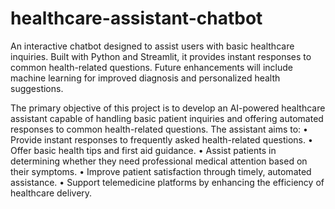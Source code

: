 # healthcare-assistant-chatbot
An interactive chatbot designed to assist users with basic healthcare inquiries. Built with Python and Streamlit, it provides instant responses to common health-related questions. Future enhancements will include machine learning for improved diagnosis and personalized health suggestions.

The primary objective of this project is to develop an AI-powered healthcare assistant capable of handling basic patient inquiries and offering automated responses to common health-related questions. The assistant aims to:
•	Provide instant responses to frequently asked health-related questions.
•	Offer basic health tips and first aid guidance.
•	Assist patients in determining whether they need professional medical attention based on their symptoms.
•	Improve patient satisfaction through timely, automated assistance.
•	Support telemedicine platforms by enhancing the efficiency of healthcare delivery.



